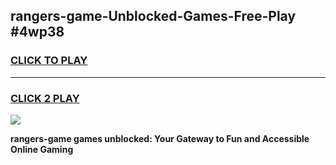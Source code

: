 
## rangers-game-Unblocked-Games-Free-Play #4wp38
<h3>
<a href="https://us.freeplayer.one?title=rangers-game&ref=9M">CLICK TO PLAY</a></h3>
<hr>

<h3>
<a href="https://us.freeplayer.one?title=rangers-game&ref=9M">CLICK 2 PLAY</a>
  
</h3>

<a href="https://us.freeplayer.one?title=rangers-game&ref=9M"><img src="https://clearcache.store/games.png"></a>


**rangers-game games unblocked: Your Gateway to Fun and Accessible Online Gaming**
